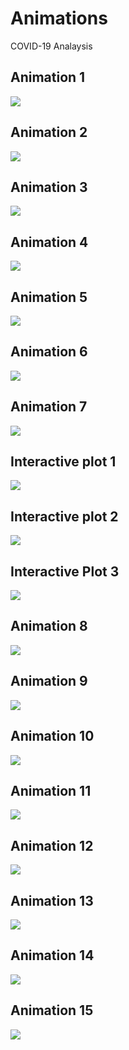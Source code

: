 # Animations
COVID-19 Analaysis

## Animation 1
[<img src="https://github.com/Kishore1818/Animations/blob/979860252b4be639743e84b1e87b1c9f18978ecc/pictures/covid_global_weekly_deaths_animation.png">](https://kishore1818.github.io/Animations/covid_global_weekly_deaths_animation.html)

## Animation 2
[<img src="https://github.com/Kishore1818/Animations/blob/f77d34d8d9c2e7eb2d24a593f24dda0586e3ff67/pictures/covid_global_deaths_confirmed_treemap.png">](https://kishore1818.github.io/Animations/covid_global_deaths_confirmed_treemap.html)

## Animation 3
<img src="https://github.com/Kishore1818/Animations/blob/d854667820df0a49e74edb415347d38ee76da1f0/covid_choropleth_deaths_animation.png">

## Animation 4
<img src="https://github.com/Kishore1818/Animations/blob/f8d53ac5d38da9a0732155174fc33097edb0193c/covid_mnly_deaths_running_hbars.gif">

## Animation 5
<img src="https://github.com/Kishore1818/Animations/blob/b4e9f1ea6c905907abfbce709c97baeda834d20c/covid_cum_deathsdly_pie_animation.gif">

## Animation 6
<img src="https://github.com/Kishore1818/Animations/blob/e1aa78c6f32e4cd9bac1215ecf2f1ce8d21d30ec/covid_mnly_country_continent_deaths_animation.png">

## Animation 7
<img src="https://github.com/Kishore1818/Animations/blob/255599811c068f9b5aa2f4c30a907c5754d3c0af/covid_mnly_deaths_running_vbars.gif">

## Interactive plot 1
[<img src="https://github.com/Kishore1818/Animations/blob/b8fd824b9874b95f6ff1e5813525538dbcecfbda/pictures/covid_today_cntry_continent_deaths_confirmed_pie_plt.png">](https://kishore1818.github.io/Animations/covid_today_cntry_continent_deaths_confirmed_pie_plt.html)

## Interactive plot 2
[<img src="https://github.com/Kishore1818/Animations/blob/0cb6a7edac7a559611e25082f4c4be4bd34212ce/pictures/covid_today_deaths_confirmed_pie_plot.jpg">](https://kishore1818.github.io/Animations/covid_deaths_confirmed_pieplot.html)

## Interactive Plot 3
[<img src="https://github.com/Kishore1818/Animations/blob/e98ca1d1c479022686fdfc9a041e1f9d85c4f0c2/pictures/covid_prsntday_deaths_confirmed_hbar_plt.png">](https://kishore1818.github.io/Animations/covid_prsntday_deaths_confirmed_hbar_plt1.html)

## Animation 8
[<img src="https://github.com/Kishore1818/Animations/blob/395073951b571e4cc10184a0defa686b793bb2b6/pictures/covid_deaths_confirmed_lineplt_overtime.png">](https://kishore1818.github.io/Animations/covid_deaths_confirmed_lineplt_overtime_global.html)

## Animation 9
[<img src="https://github.com/Kishore1818/Animations/blob/e2504fa4c8c269fd664e8f296df3bfd6dd2e2d3c/pictures/covid_weekly_continent_histo_deaths_anim.jpg">](https://kishore1818.github.io/Animations/covid_weekly_continent_histo_deaths_animt.html)

## Animation 10
<img src="https://github.com/Kishore1818/Animations/blob/dd744aa3884cd7aae314cefdb4a1c0585f50aa8e/covid_cumdeaths_lineplt_animation.gif">

## Animation 11
<img src="https://github.com/Kishore1818/Animations/blob/7c2d532c67938155246e7b25aff0abdbbfd420e2/covid_continents_dlydeaths_lineplt_anim.gif">

## Animation 12
<img src="https://github.com/Kishore1818/Animations/blob/498928a7b1010a2b00f535f20659411f00c5d37e/covid_continents_7drun_lineplt_animation.gif">

## Animation 13
<img src="https://github.com/Kishore1818/Animations/blob/a75ad5cfa9d86a472ab7d4a22c7d40306efa9411/covid_cumconfrmed_lineplt_anim.gif">

## Animation 14
<img src="https://github.com/Kishore1818/Animations/blob/6b575035b76d7867b91fa1f193e084d6bf3ab971/covid_lnept_7drolling_country_Indanim.gif">

## Animation 15
<img src="https://github.com/Kishore1818/Animations/blob/6b575035b76d7867b91fa1f193e084d6bf3ab971/covid_lnept_7drolling_country_Indanim.gif">
